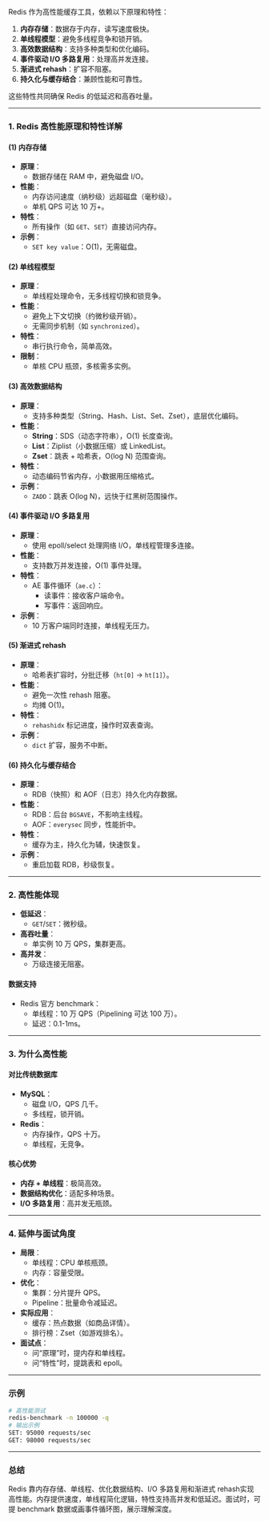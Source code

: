 
Redis 作为高性能缓存工具，依赖以下原理和特性：
1. **内存存储**：数据存于内存，读写速度极快。
2. **单线程模型**：避免多线程竞争和锁开销。
3. **高效数据结构**：支持多种类型和优化编码。
4. **事件驱动 I/O 多路复用**：处理高并发连接。
5. **渐进式 rehash**：扩容不阻塞。
6. **持久化与缓存结合**：兼顾性能和可靠性。

这些特性共同确保 Redis 的低延迟和高吞吐量。

---

### 1. Redis 高性能原理和特性详解
#### (1) 内存存储
- **原理**：
  - 数据存储在 RAM 中，避免磁盘 I/O。
- **性能**：
  - 内存访问速度（纳秒级）远超磁盘（毫秒级）。
  - 单机 QPS 可达 10 万+。
- **特性**：
  - 所有操作（如 `GET`、`SET`）直接访问内存。
- **示例**：
  - `SET key value`：O(1)，无需磁盘。

#### (2) 单线程模型
- **原理**：
  - 单线程处理命令，无多线程切换和锁竞争。
- **性能**：
  - 避免上下文切换（约微秒级开销）。
  - 无需同步机制（如 `synchronized`）。
- **特性**：
  - 串行执行命令，简单高效。
- **限制**：
  - 单核 CPU 瓶颈，多核需多实例。

#### (3) 高效数据结构
- **原理**：
  - 支持多种类型（String、Hash、List、Set、Zset），底层优化编码。
- **性能**：
  - **String**：SDS（动态字符串），O(1) 长度查询。
  - **List**：Ziplist（小数据压缩）或 LinkedList。
  - **Zset**：跳表 + 哈希表，O(log N) 范围查询。
- **特性**：
  - 动态编码节省内存，小数据用压缩格式。
- **示例**：
  - `ZADD`：跳表 O(log N)，远快于红黑树范围操作。

#### (4) 事件驱动 I/O 多路复用
- **原理**：
  - 使用 epoll/select 处理网络 I/O，单线程管理多连接。
- **性能**：
  - 支持数万并发连接，O(1) 事件处理。
- **特性**：
  - AE 事件循环（`ae.c`）：
    - 读事件：接收客户端命令。
    - 写事件：返回响应。
- **示例**：
  - 10 万客户端同时连接，单线程无压力。

#### (5) 渐进式 rehash
- **原理**：
  - 哈希表扩容时，分批迁移（`ht[0]` -> `ht[1]`）。
- **性能**：
  - 避免一次性 rehash 阻塞。
  - 均摊 O(1)。
- **特性**：
  - `rehashidx` 标记进度，操作时双表查询。
- **示例**：
  - `dict` 扩容，服务不中断。

#### (6) 持久化与缓存结合
- **原理**：
  - RDB（快照）和 AOF（日志）持久化内存数据。
- **性能**：
  - RDB：后台 `BGSAVE`，不影响主线程。
  - AOF：`everysec` 同步，性能折中。
- **特性**：
  - 缓存为主，持久化为辅，快速恢复。
- **示例**：
  - 重启加载 RDB，秒级恢复。

---

### 2. 高性能体现
- **低延迟**：
  - `GET`/`SET`：微秒级。
- **高吞吐量**：
  - 单实例 10 万 QPS，集群更高。
- **高并发**：
  - 万级连接无阻塞。

#### 数据支持
- Redis 官方 benchmark：
  - 单线程：10 万 QPS（Pipelining 可达 100 万）。
  - 延迟：0.1-1ms。

---

### 3. 为什么高性能
#### 对比传统数据库
- **MySQL**：
  - 磁盘 I/O，QPS 几千。
  - 多线程，锁开销。
- **Redis**：
  - 内存操作，QPS 十万。
  - 单线程，无竞争。

#### 核心优势
- **内存 + 单线程**：极简高效。
- **数据结构优化**：适配多种场景。
- **I/O 多路复用**：高并发无瓶颈。

---

### 4. 延伸与面试角度
- **局限**：
  - 单线程：CPU 单核瓶颈。
  - 内存：容量受限。
- **优化**：
  - 集群：分片提升 QPS。
  - Pipeline：批量命令减延迟。
- **实际应用**：
  - 缓存：热点数据（如商品详情）。
  - 排行榜：Zset（如游戏排名）。
- **面试点**：
  - 问“原理”时，提内存和单线程。
  - 问“特性”时，提跳表和 epoll。

---

### 示例
```bash
# 高性能测试
redis-benchmark -n 100000 -q
# 输出示例
SET: 95000 requests/sec
GET: 98000 requests/sec
```

---

### 总结
Redis 靠内存存储、单线程、优化数据结构、I/O 多路复用和渐进式 rehash实现高性能。内存提供速度，单线程简化逻辑，特性支持高并发和低延迟。面试时，可提 benchmark 数据或画事件循环图，展示理解深度。